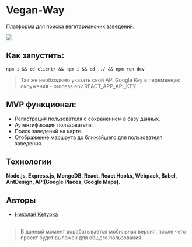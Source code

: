 # Vegan-Way

Платформа для поиска вегетарианских заведений.

![](previewvideo.gif)

## Как запустить:

``npm i && cd client/ && npm i && cd ../ && npm run dev``

> Так же необходимо указать свой API Google Key в переменную окружения - process.env.REACT_APP_API_KEY

## MVP функционал:

- Регистрация пользователя с сохранением в базу данных.
- Аутентификация пользователя.
- Поиск заведений на карте.
- Отображение маршрута до ближайшего для пользователя заведения.

## Технологии

**Node.js, Express.js, MongoDB, React, React Hooks, Webpack, Babel, AntDesign, API(Google Places, Google Maps).**

## Авторы

- [Николай Кетурка](https://github.com/Neek7777)


##
> В данный момент дорабатывается мобильная версия, после чего проект будет выложен для общего пользования.

